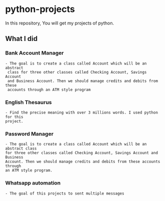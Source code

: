 # python-projects
In this repository, You will get my projects of python. 

## What I did

### Bank Account Manager

    - The goal is to create a class called Account which will be an abstract
     class for three other classes called Checking Account, Savings Account 
     and Business Account. Then we should manage credits and debits from these 
     accounts through an ATM style program

### English Thesaurus

    - Find the precise meaning with over 3 millions words. I used python for this
    project. 
    
### Password Manager

    - The goal is to create a class called Account which will be an abstract class
    for three other classes called Checking Account, Savings Account and Business
    Account. Then we should manage credits and debits from these accounts through 
    an ATM style program.

### Whatsapp automation
    - The goal of this projects to sent multiple messages
